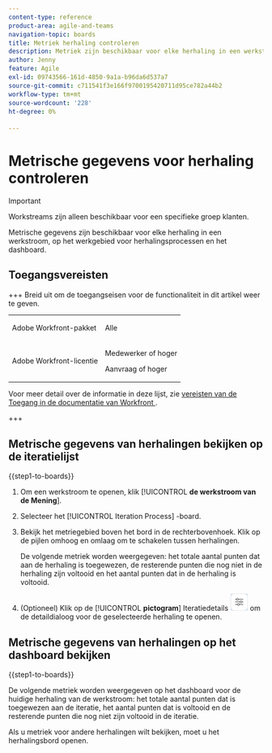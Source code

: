 ```yaml
---
content-type: reference
product-area: agile-and-teams
navigation-topic: boards
title: Metriek herhaling controleren
description: Metriek zijn beschikbaar voor elke herhaling in een werkstroom, op de werkplaats van het iteratieproces.
author: Jenny
feature: Agile
exl-id: 09743566-161d-4850-9a1a-b96da6d537a7
source-git-commit: c711541f3e166f9700195420711d95ce782a44b2
workflow-type: tm+mt
source-wordcount: '228'
ht-degree: 0%

---
```


# Metrische gegevens voor herhaling controleren

>[!IMPORTANT]
>
>Workstreams zijn alleen beschikbaar voor een specifieke groep klanten.

Metrische gegevens zijn beschikbaar voor elke herhaling in een werkstroom, op het werkgebied voor herhalingsprocessen en het dashboard.

## Toegangsvereisten

+++ Breid uit om de toegangseisen voor de functionaliteit in dit artikel weer te geven.

<table style="table-layout:auto"> 
 <col> 
 <col> 
 <tbody> 
  <tr> 
   <td role="rowheader">Adobe Workfront-pakket</td> 
   <td> <p>Alle</p> </td> 
  </tr> 
  <tr> 
   <td role="rowheader">Adobe Workfront-licentie</td> 
   <td> 
   <p>Medewerker of hoger</p> 
   <p>Aanvraag of hoger</p>
   </td> 
  </tr> 
 </tbody> 
</table>

Voor meer detail over de informatie in deze lijst, zie [&#x200B; vereisten van de Toegang in de documentatie van Workfront &#x200B;](/help/quicksilver/administration-and-setup/add-users/access-levels-and-object-permissions/access-level-requirements-in-documentation.md).

+++

## Metrische gegevens van herhalingen bekijken op de iteratielijst

{{step1-to-boards}}

1. Om een werkstroom te openen, klik [!UICONTROL **de werkstroom van de Mening**].
1. Selecteer het [!UICONTROL Iteration Process] -board.
1. Bekijk het metriegebied boven het bord in de rechterbovenhoek. Klik op de pijlen omhoog en omlaag om te schakelen tussen herhalingen.

   De volgende metriek worden weergegeven: het totale aantal punten dat aan de herhaling is toegewezen, de resterende punten die nog niet in de herhaling zijn voltooid en het aantal punten dat in de herhaling is voltooid.

1. (Optioneel) Klik op de [!UICONTROL **pictogram**] Iteratiedetails ![&#x200B; van de Details van de Interlatie &#x200B;](assets/iteration-details-button.png) om de detaildialoog voor de geselecteerde herhaling te openen.

## Metrische gegevens van herhalingen op het dashboard bekijken

{{step1-to-boards}}

De volgende metriek worden weergegeven op het dashboard voor de huidige herhaling van de werkstroom: het totale aantal punten dat is toegewezen aan de iteratie, het aantal punten dat is voltooid en de resterende punten die nog niet zijn voltooid in de iteratie.

Als u metriek voor andere herhalingen wilt bekijken, moet u het herhalingsbord openen.
